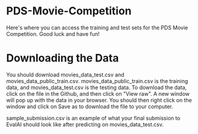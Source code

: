 # PDS-Movie-Competition

Here's where you can access the training and test sets for the PDS Movie Competition. Good luck and have fun!

# Downloading the Data

You should download movies_data_test.csv and movies_data_public_train.csv. movies_data_public_train.csv is the training data, and movies_data_test.csv is the testing data. To download the data, click on the file in the Github, and then click on "View raw". A new window will pop up with the data in your browser. You should then right click on the window and click on Save as to download the file to your computer. 

sample_submission.csv is an example of what your final submission to EvalAI should look like after predicting on movies_data_test.csv.
